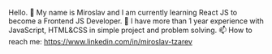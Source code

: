 Hello. 👋 My name is Miroslav and I am currently learning React JS to become a Frontend JS Developer.
🌱 I have more than 1 year experience with JavaScript, HTML&CSS in simple project and problem solving.
📫 How to reach me: https://www.linkedin.com/in/miroslav-tzarev

